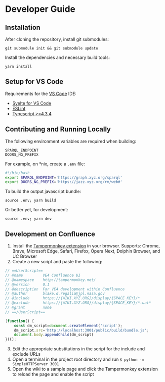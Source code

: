 # Developer Guide

## Installation

After cloning the repository, install git submodules:
```shell
git submodule init && git submodule update
```

Install the dependencies and necessary build tools:
```shell
yarn install
```


## Setup for VS Code

Requirements for the [VS Code](https://code.visualstudio.com/) IDE:
 - [Svelte for VS Code](https://marketplace.visualstudio.com/items?itemName=svelte.svelte-vscode)
 - [ESLint](https://marketplace.visualstudio.com/items?itemName=dbaeumer.vscode-eslint)
 - [Typescript >=4.3.4](https://stackoverflow.com/a/39676463)


## Contributing and Running Locally

The following environment variables are required when building:

```shell
SPARQL_ENDPOINT
DOORS_NG_PREFIX
```

For example, on \*nix, create a `.env` file:
```bash
#!/bin/bash
export SPARQL_ENDPOINT='https://graph.xyz.org/sparql'
export DOORS_NG_PREFIX='https://jazz.xyz.org/rm/web#'
```


To build the output javascript bundle:

```shell
source .env; yarn build
```

Or better yet, for development:

```shell
source .env; yarn dev
```

## Development on Confluence

1. Install the [Tampermonkey extension](https://www.tampermonkey.net/) in your browser. Supports: Chrome, Brave, Microsoft Edge, Safari, Firefox, Opera Next, Dolphin Browser, and UC Browser
2. Create a new script and paste the following:
```js
// ==UserScript==
// @name         VE4 Confluence UI
// @namespace    http://tampermonkey.net/
// @version      0.1
// @description  For VE4 development within Confluence
// @author       blake.d.regalia@jpl.nasa.gov
// @include      https://{WIKI.XYZ.ORG}/display/{SPACE_KEY}/*
// @exclude      https://{WIKI.XYZ.ORG}/display/{SPACE_KEY}/*.uat*
// @grant        none
// ==/UserScript==

(function() {
    const dm_script=document.createElement('script');
    dm_script.src='http://localhost:3001/public/build/bundle.js';
    document.body.appendChild(dm_script)
})();

```
3. Edit the appropriate substitutions in the script for the include and exclude URLs
4. Open a terminal in the project root directory and run `$ python -m SimpleHTTPServer 3001`
5. Open the wiki to a sample page and click the Tampermonkey extension to reload the page and enable the script

